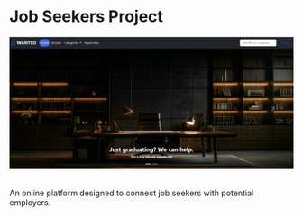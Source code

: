 # Job Seekers Project 
![screenshot](home_page.png)
&nbsp;

An online platform designed to connect job seekers with potential employers.
<!-- prettier-ignore-end -->
